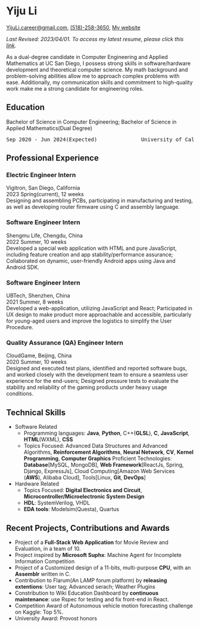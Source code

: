 # Yiju Li

[YijuLi.career@gmail.com](mailto:YijuLi.career@gmail.com), [(518)-258-3650](tel:5182583650), [My website](https://yijuli.info)

*Last Revised: 2023/04/01. To access my latest resume, please click this [link](https://yijuli.info/resume.pdf).* 

As a dual-degree candidate in Computer Engineering and Applied Mathematics at UC San Diego, I possess strong skills in software/hardware development and theoretical computer science. My math background and problem-solving abilities allow me to approach complex problems with ease. Additionally, my communication skills and commitment to high-quality work make me a strong candidate for engineering roles.

## Education
Bachelor of Science in Computer Engineering; Bachelor of Science in Applied Mathematics(Dual Degree)  
<pre>
Sep 2020 - Jun 2024(Expected)              University of California, San Diego  
</pre>

## Professional Experience
### Electric Engineer Intern
Vigitron, San Diego, California  
2023 Spring(current), 12 weeks  
Designing and assembling PCBs, participating in manufacturing and testing, as well as developing router firmware using C and assembly language.


### Software Engineer Intern
Shengmu Life, Chengdu, China  
2022 Summer, 10 weeks  
Developed a special web application with HTML and pure JavaScript, including feature creation and app stability/performance assurance; Collaborated on dynamic, user-friendly Android apps using Java and Android SDK.

### Software Engineer Intern
UBTech, Shenzhen, China  
2021 Summer, 8 weeks  
Developed a web-application, utilizing JavaScript and React; Participated in UX design to make product more approachable and accessible, particularly for young-aged users and improve the logistics to simplify the User Procedure.

### Quality Assurance (QA) Engineer Intern
CloudGame, Beijing, China  
2020 Summer, 10 weeks  
Designed and executed test plans, identified and reported software bugs, and worked closely with the development team to ensure a seamless user experience for the end-users; Designed pressure tests to evaluate the stability and reliability of the gaming products under heavy usage conditions.

## Technical Skills
- Software Related
  - Programming languages: **Java**, **Python**, C++(**GLSL**), **C**, **JavaScript**, **HTML**(WXML), **CSS**
  - Topics Focused: Advanced Data Structures and Advanced Algorithms, **Reinforcement Algorithms**, **Neural Network**, **CV**, **Kernel Programming**, **Computer Graphics**
  Proficient Technologies: **Database**[MySQL, MongoDB], **Web Framework**[ReactJs, Spring, Django, ExpressJs], Cloud Computing[Amazon Web Services (**AWS**), Alibaba Cloud], Tools[Linux, **Git**, **DevOps**]
- Hardware Related
  - Topics Focused: **Digital Electronics and Circuit**, **Microcontroller/Microelectronic System Design**
  - **HDL**: SystemVerilog, VHDL
  - **EDA tools**: Modelsim(Questa), Quartus


## Recent Projects, Contributions and Awards
- Project of a **Full-Stack Web Application** for Movie Review and Evaluation, in a team of 10.
- Project inspired by **Microsoft Suphx**: Machine Agent for Incomplete Information Competition
- Project of a Customized design of a 11-bits, multi-purpose **CPU**, with an **Assemblr** written in C.
- Contribution to Flarum(An LAMP forum platform) by **releasing extentions**: User tag; Advanced serach; Weather Plugins
- Constribution to Wiki Education Dashboard by **continuous maintenance**: use Rspec for testing and fix front-end in React. 
- Competition Award of Autonomous vehicle motion forecasting challenge on Kaggle: Top 5%.
- University Award: Provost honors

